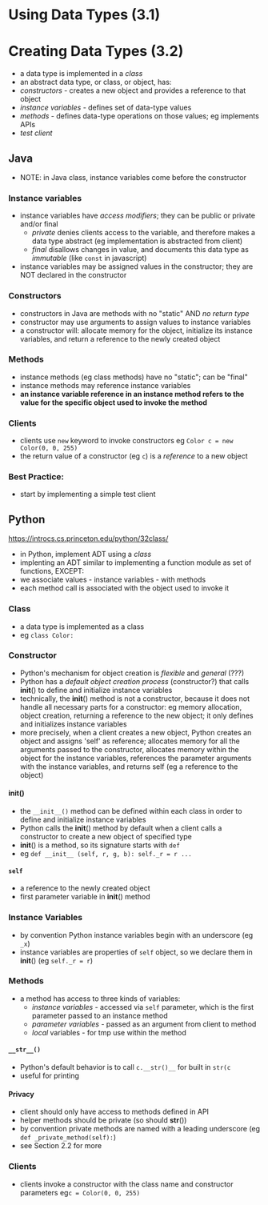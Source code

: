 # Using Data Types (3.1)

# Creating Data Types (3.2)
- a data type is implemented in a *class*
- an abstract data type, or class, or object, has:
- *constructors* - creates a new object and provides a reference to that object
- *instance variables* - defines set of data-type values
- *methods* - defines data-type operations on those values; eg implements APIs
- *test client*

## Java
- NOTE: in Java class, instance variables come before the constructor

### Instance variables
- instance variables have *access modifiers*; they can be public or private and/or final
	- *private* denies clients access to the variable, and therefore makes a data type abstract (eg implementation is abstracted from client)
	- *final* disallows changes in value, and documents this data type as _immutable_ (like `const` in javascript)  
- instance variables may be assigned values in the constructor; they are NOT declared in the constructor

### Constructors 
- constructors in Java are methods with no "static" AND *no return type*
- constructor may use arguments to assign values to instance variables 
- a constructor will: allocate memory for the object, initialize its instance variables, and return a reference to the newly created object
### Methods
- instance methods (eg class methods) have no "static"; can be "final"
- instance methods may reference instance variables
- **an instance variable reference in an instance method refers to the value for the specific object used to invoke the method**

### Clients
- clients use `new` keyword to invoke constructors  eg `Color c = new Color(0, 0, 255)`
- the return value of a constructor (eg `c`) is a _reference_ to a new object

### Best Practice:
- start by implementing a simple test client

## Python
https://introcs.cs.princeton.edu/python/32class/

- in Python, implement ADT using a _class_
- implenting an ADT similar to implementing a function module as set of functions, EXCEPT:
- we associate values - instance variables - with methods
- each method call is associated with the object used to invoke it

### Class
- a data type is implemented as a class 
- eg `class Color:`

### Constructor

- Python's mechanism for object creation is _flexible_ and _general_ (???)
- Python has a _default object creation process_ (constructor?) that calls __init__() to define and initialize instance variables
- technically, the __init__() method is not a constructor, because it does not handle all necessary parts for a constructor: eg memory allocation, object creation, returning a reference to the new object; it only defines and initializes instance variables
- more precisely, when a client creates a new object, Python creates an object and assigns 'self' as reference; allocates memory for all the arguments passed to the constructor, allocates memory within the object for the instance variables, references the parameter arguments with the instance variables, and returns self (eg a reference to the object)

#### __init__()
- the `__init__()` method can be defined within each class in order to define and initialize instance variables
- Python calls the __init__() method by default when a client calls a constructor to create a new object of specified type
- __init__() is a method, so its signature starts with `def`
- eg ```def __init__ (self, r, g, b):
	self._r = r
	...```

#### `self`
- a reference to the newly created object 
- first parameter variable in __init__() method

### Instance Variables
- by convention Python instance variables begin with an underscore (eg `_x`)
- instance variables are properties of `self` object, so we declare them in __init__() (eg `self._r = r`)

### Methods
- a method has access to three kinds of variables:
	- *instance variables* - accessed via `self` parameter, which is the first parameter passed to an instance method
	- *parameter variables* - passed as an argument from client to method
	- *local* variables - for tmp use within the method

#### `__str__()`
- Python's default behavior is to call `c.__str()__` for built in `str(c`
- useful for printing

#### Privacy
- client should only have access to methods defined in API
- helper methods should be private (so should __str__())
- by convention private methods are named with a leading underscore (eg `def _private_method(self):`)
- see Section 2.2 for more

### Clients
- clients invoke a constructor with the class name and constructor parameters  eg`c = Color(0, 0, 255)`

